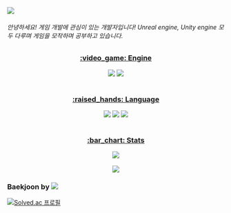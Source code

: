 <img src="https://capsule-render.vercel.app/api?type=waving&color=auto&height=200&section=header&text=Ericj4ng&fontSize=90" />

###### 안녕하세요! 게임 개발에 관심이 있는 개발자입니다! Unreal engine, Unity engine 모두 다루며 게임을 모작하며 공부하고 있습니다. 

<div align="center">
  <a href="url" ><h3>:video_game: Engine </h3> </a>
</div>

<div align="center">
	<img src="https://img.shields.io/badge/Unreal Engine-0E1128?style=flat&logo=Unreal Engine&logoColor=white" />
	<img src="https://img.shields.io/badge/Unity-FFFFFF?style=flat&logo=Unity&logoColor=white" />
</div>   

<br/>

<div align="center">
  <a href="url" ><h3>:raised_hands: Language </h3> </a>
</div>

<div align="center">
  <img src="https://img.shields.io/badge/C-A8B9CC?style=flat&logo=C&logoColor=white" />
  <img src="https://img.shields.io/badge/C++-00599C?style=flat&logo=C++&logoColor=white" />
  <img src="https://img.shields.io/badge/C Sharp-239120?style=flat&logo=C Sharp&logoColor=white" />  
</div>

<br/>

<div align="center">
  <a href="url" ><h3>:bar_chart: Stats </h3> </a>
</div>

<div align="center">
  <img src="https://github-readme-stats.vercel.app/api/top-langs/?username=ericj4ngdev&layout=compact&theme=radical"><br><br>
  <img src="https://github-readme-stats.vercel.app/api?username=ericj4ngdev&show_icons=true&theme=radical">
</div> 

### Baekjoon by <img src="https://img.shields.io/badge/C++-00599C?style=flat&logo=C++&logoColor=white" />

[![Solved.ac
프로필](http://mazassumnida.wtf/api/generate_badge?boj=bbangnaya)](https://solved.ac/bbangnaya)
<br/>


<!--
**ericj4ngdev/ericj4ngdev** is a ✨ _special_ ✨ repository because its `README.md` (this file) appears on your GitHub profile.

Here are some ideas to get you started:

- 🔭 I’m currently working on ...
- 🌱 I’m currently learning ...
- 👯 I’m looking to collaborate on ...
- 🤔 I’m looking for help with ...
- 💬 Ask me about ...
- 📫 How to reach me: ...
- 😄 Pronouns: ...
- ⚡ Fun fact: ...
-->
